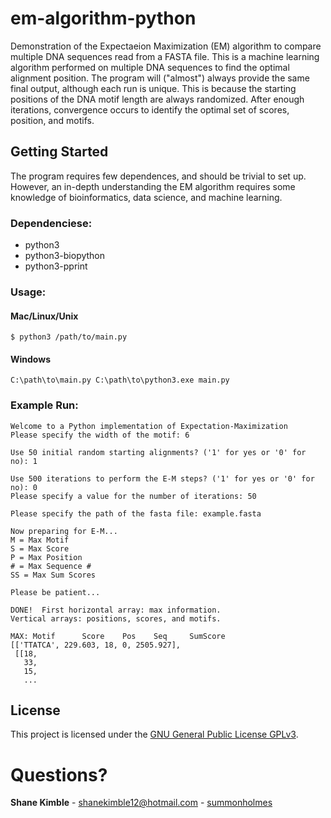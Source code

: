 # em-algorithm-python
Demonstration of the Expectaeion Maximization (EM) algorithm to compare multiple DNA sequences read from a FASTA file.
This is a machine learning algorithm performed on multiple DNA sequences to find the optimal alignment position.  The program will ("almost") always provide the same final output, although each run is unique.  This is because the starting positions of the DNA motif length are always randomized.  After enough iterations, convergence occurs to identify the optimal set of scores, position, and motifs.

## Getting Started
The program requires few dependences, and should be trivial to set up.  However, an in-depth understanding the EM algorithm requires some knowledge of bioinformatics, data science, and machine learning.

### Dependenciese:
* python3  
* python3-biopython  
* python3-pprint  

### Usage:
#### Mac/Linux/Unix
```
$ python3 /path/to/main.py
```
#### Windows
```
C:\path\to\main.py C:\path\to\python3.exe main.py
```
### Example Run:
```
Welcome to a Python implementation of Expectation-Maximization
Please specify the width of the motif: 6
```
```
Use 50 initial random starting alignments? ('1' for yes or '0' for no): 1
```
```
Use 500 iterations to perform the E-M steps? ('1' for yes or '0' for no): 0
Please specify a value for the number of iterations: 50
```
```
Please specify the path of the fasta file: example.fasta
```
```
Now preparing for E-M...
M = Max Motif
S = Max Score
P = Max Position
# = Max Sequence #
SS = Max Sum Scores

Please be patient...
```
```
DONE!  First horizontal array: max information.
Vertical arrays: positions, scores, and motifs.

MAX: Motif      Score    Pos    Seq     SumScore
[['TTATCA', 229.603, 18, 0, 2505.927],
 [[18,
   33,
   15,
   ...
```

## License
This project is licensed under the [GNU General Public License GPLv3](https://www.gnu.org/licenses/gpl-3.0.en.html).

# Questions?
**Shane Kimble** - shanekimble12@hotmail.com - [summonholmes](https://github.com/summonholmes)
